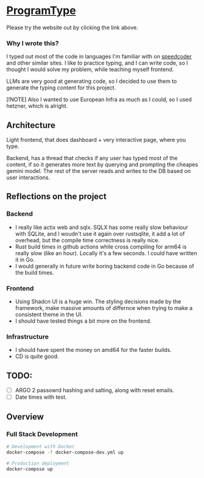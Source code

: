 # [ProgramType](https://programtype.com)

Please try the website out by clicking the link above.

### Why I wrote this?

I typed out most of the code in languages I'm familiar with on [speedcoder](https://www.speedcoder.net/lessons/py/1/#google_vignette) and other similar sites. I like to practice typing, and I can write code, so I thought I would solve my problem, while teaching myself frontend.

LLMs are very good at generating code, so I decided to use them to generate the typing content for this project.

[!NOTE] Also I wanted to use European Infra as much as I could, so I used hetzner, which is alright.


## Architecture

Light frontend, that does dashboard + very interactive page, where you type.

Backend, has a thread that checks if any user has typed most of the content, if so it generates more text by querying and prompting the cheapes gemini model. The rest of the server reads and writes to the DB based on user interactions.

## Reflections on the project
### Backend
- I really like actix web and sqlx. SQLX has some really slow behaviour with SQLite, and I woudn't use it again over rustsqlite, it add a lot of overhead, but the compile time correctness is really nice.
- Rust build times in github actions while cross compiling for arm64 is really slow (like an hour). Locally it's a few seconds. I could have written it in Go.
- I would generally in future write boring backend code in Go because of the build times.

### Frontend
- Using Shadcn UI is a huge win. The styling decisions made by the framework, make massive amounts of differnce when trying to make a consistent theme in the UI.
- I should have tested things a bit more on the frontend.

### Infrastructure
 - I should have spent the money on amd64 for the faster builds.
 - CD is quite good.


## TODO:
- [ ] ARGO 2 passowrd hashing and salting, along with reset emails.
- [ ] Date times with test.
## Overview

### Full Stack Development
```bash
# Development with Docker
docker-compose -f docker-compose-dev.yml up

# Production deployment
docker-compose up
```
